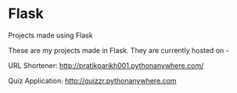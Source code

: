 # Flask
Projects made using Flask

These are my projects made in Flask.
They are currently hosted on -

URL Shortener: http://pratikparikh001.pythonanywhere.com/

Quiz Application: http://quizzr.pythonanywhere.com
